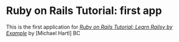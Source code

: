 # Ruby on Rails Tutorial: first app

This is the first application for 
[*Ruby on Rails Tutorial: Learn Railsy by Example*](http://railstutorial.org/)
by [Michael Hartl] 
BC